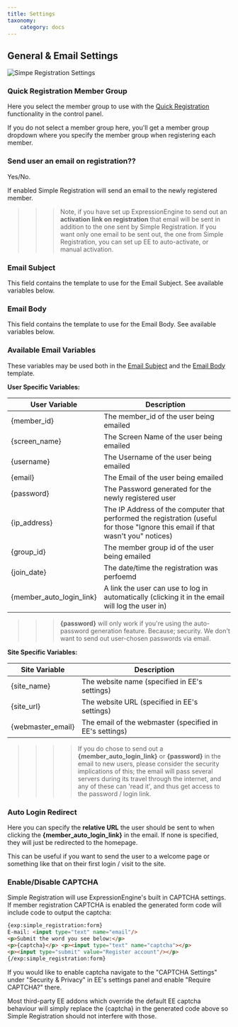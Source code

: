 ```yaml
---
title: Settings
taxonomy:
    category: docs
---
```


## General & Email Settings

![Simpe Registration Settings](/img/simple-registration/simple-registration-settings-fs8.png)

### Quick Registration Member Group

Here you select the member group to use with the [Quick Registration](/simple-registration/quick-registration) functionality in the control panel.

If you do not select a member group here, you'll get a member group dropdown where you specify the member group when registering each member.

### Send user an email on registration??

Yes/No.

If enabled Simple Registration will send an email to the newly registered member. 

>>> Note, if you have set up ExpressionEngine to send out an **activation link on registration** that email will be sent in addition to the one sent by Simple Registration. If you want only one email to be sent out, the one from Simple Registration, you can set up EE to auto-activate, or manual activation.

### Email Subject

This field contains the template to use for the Email Subject. See available variables below.

### Email Body

This field contains the template to use for the Email Body. See available variables below.

### Available Email Variables

These variables may be used both in the [Email Subject](/simple-registration/configuration/settings#email-subject) and the [Email Body](/simple-registration/configuration/settings#email-body) template.

**User Specific Variables:**

| User Variable          | Description |
| ----------------- | ----------- |
| {member_id}       | The member_id of the user being emailed |
| {screen_name}     | The Screen Name of the user being emailed |
| {username}        | The Username of the user being emailed |
| {email}           | The Email of the user being emailed |
| {password}        | The Password generated for the newly registered user |
| {ip_address}      | The IP Address of the computer that performed the registration (useful for those "Ignore this email if that wasn't you" notices) |
| {group_id}        | The member group id of the user being emailed |
| {join_date}       | The date/time the registration was perfoemd |
| {member_auto_login_link} | A link the user can use to log in automatically (clicking it in the email will log the user in) |

>>> **{password}** will only work if you're using the auto-password generation feature. Because; security. We don't want to send out user-chosen passwords via email.

**Site Specific Variables:**

| Site Variable          | Description |
| ----------------- | ----------- |
| {site_name}       | The website name (specified in EE's settings) |
| {site_url}        | The website URL (specified in EE's settings) |
| {webmaster_email} | The email of the webmaster (specified in EE's settings) |


>>>> If you do chose to send out a **{member_auto_login_link}** or **{password}** in the email to new users, please consider the security implications of this; the email will pass several servers during its travel through the internet, and any of these can 'read it', and thus get access to the password / login link.


### Auto Login Redirect

Here you can specify the **relative URL** the user should be sent to when clicking the **{member_auto_login_link}** in the email. If none is specified, they will just be redirected to the homepage.

This can be useful if you want to send the user to a welcome page or something like that on their first login / visit to the site.

### Enable/Disable CAPTCHA

Simple Registration will use ExpressionEngine's built in CAPTCHA settings. If member registration CAPTCHA is enabled the generated form code will include code to output the captcha:

```html
{exp:simple_registration:form} 
E-mail: <input type="text" name="email"/> 
<p>Submit the word you see below:</p>
<p>{captcha}</p> <p><input type="text" name="captcha"></p>
<p><input type="submit" value="Register account"/></p>
{/exp:simple_registration:form}
```

If you would like to enable captcha navigate to the "CAPTCHA Settings" under "Security & Privacy" in EE's settings panel and enable "Require CAPTCHA?" there.

Most third-party EE addons which override the default EE captcha behaviour will simply replace the {captcha} in the generated code above so Simple Registration should not interfere with those.